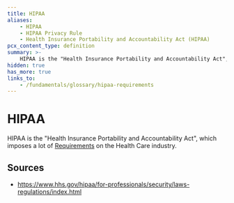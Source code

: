 ```yaml
---
title: HIPAA
aliases:
    - HIPAA
    - HIPAA Privacy Rule
    - Health Insurance Portability and Accountability Act (HIPAA)
pcx_content_type: definition
summary: >-
    HIPAA is the "Health Insurance Portability and Accountability Act", which imposes a lot of [Requirements](/fundamentals/glossary/#hipaa-requirements) on the Health Care industry.
hidden: true
has_more: true
links_to:
    - /fundamentals/glossary/hipaa-requirements
---
```


# HIPAA

HIPAA is the "Health Insurance Portability and Accountability Act", which imposes a lot of [Requirements](/fundamentals/glossary/hipaa-requirements) on the Health Care industry.

## Sources

-   https://www.hhs.gov/hipaa/for-professionals/security/laws-regulations/index.html
